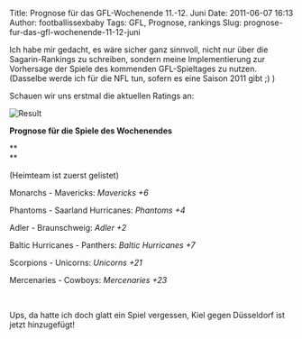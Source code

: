 Title: Prognose für das GFL-Wochenende 11.-12. Juni
Date: 2011-06-07 16:13
Author: footballissexbaby
Tags: GFL, Prognose, rankings
Slug: prognose-fur-das-gfl-wochenende-11-12-juni

Ich habe mir gedacht, es wäre sicher ganz sinnvoll, nicht nur über die
Sagarin-Rankings zu schreiben, sondern meine Implementierung zur
Vorhersage der Spiele des kommenden GFL-Spieltages zu nutzen. (Dasselbe
werde ich für die NFL tun, sofern es eine Saison 2011 gibt ;) )

Schauen wir uns erstmal die aktuellen Ratings an:

![Result][]

**Prognose für die Spiele des Wochenendes**

**  
**

(Heimteam ist zuerst gelistet)

Monarchs - Mavericks: *Mavericks +6*

Phantoms - Saarland Hurricanes: *Phantoms +4*

Adler - Braunschweig: *Adler +2*

Baltic Hurricanes - Panthers: *Baltic Hurricanes +7*

Scorpions - Unicorns: *Unicorns +21*

Mercenaries - Cowboys: *Mercenaries +23*

 

Ups, da hatte ich doch glatt ein Spiel vergessen, Kiel gegen Düsseldorf
ist jetzt hinzugefügt!

  [Result]: http://footballissexbaby.de/wordpress/wp-content/uploads/2011/06/result.png
    "result.png"
